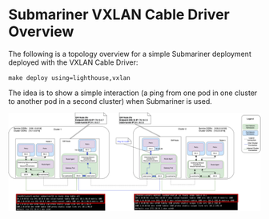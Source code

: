 # Submariner VXLAN Cable Driver Overview

The following is a topology overview for a simple Submariner deployment deployed with the VXLAN Cable Driver:

```
make deploy using=lighthouse,vxlan
```

The idea is to show a simple interaction (a ping from one pod in one cluster to another pod in a second cluster) when Submariner is used.

![Submariner VXLAN cable driver logical view](https://github.com/maryamtahhan/notes/blob/main/images/submariner/VXLAN_GW.png)
